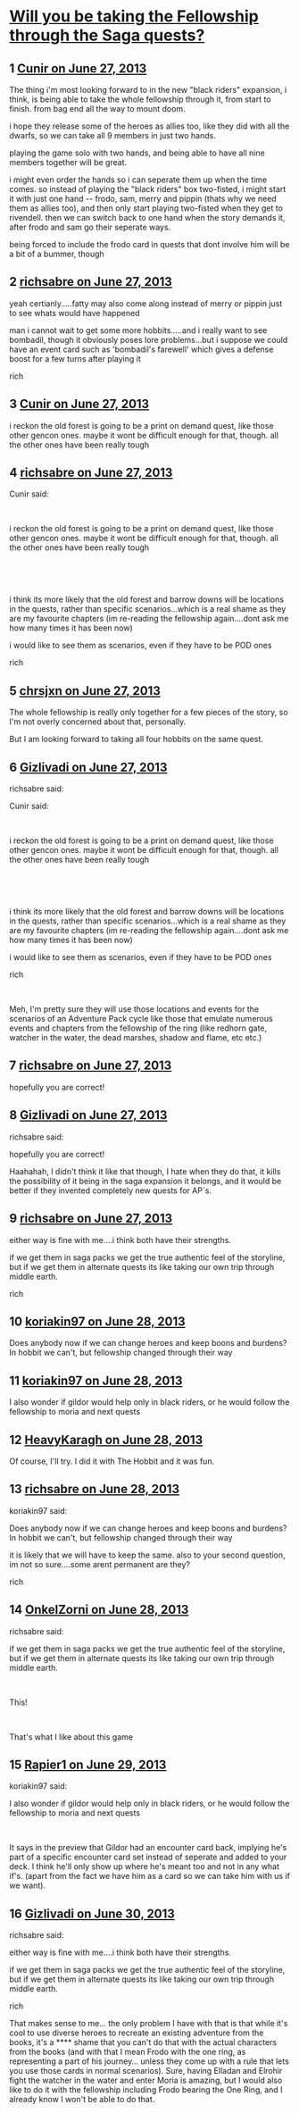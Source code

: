 # [Will you be taking the Fellowship through the Saga quests?](https://community.fantasyflightgames.com/topic/85573-will-you-be-taking-the-fellowship-through-the-saga-quests/)

## 1 [Cunir on June 27, 2013](https://community.fantasyflightgames.com/topic/85573-will-you-be-taking-the-fellowship-through-the-saga-quests/?do=findComment&comment=806554)

The thing i'm most looking forward to in the new "black riders" expansion, i think, is being able to take the whole fellowship through it, from start to finish. from bag end all the way to mount doom.

i hope they release some of the heroes as allies too, like they did with all the dwarfs, so we can take all 9 members in just two hands.

playing the game solo with two hands, and being able to have all nine members together will be great.

i might even order the hands so i can seperate them up when the time comes. so instead of playing the "black riders" box two-fisted, i might start it with just one hand -- frodo, sam, merry and pippin (thats why we need them as allies too), and then only start playing two-fisted when they get to rivendell. then we can switch back to one hand when the story demands it, after frodo and sam go their seperate ways.

being forced to include the frodo card in quests that dont involve him will be a bit of a bummer, though

## 2 [richsabre on June 27, 2013](https://community.fantasyflightgames.com/topic/85573-will-you-be-taking-the-fellowship-through-the-saga-quests/?do=findComment&comment=806573)

yeah certianly…..fatty may also come along instead of merry or pippin just to see whats would have happened

man i cannot wait to get some more hobbits…..and i really want to see bombadil, though it obviously poses lore problems…but i suppose we could have an event card such as 'bombadil's farewell' which gives a defense boost for a few turns after playing it

rich

## 3 [Cunir on June 27, 2013](https://community.fantasyflightgames.com/topic/85573-will-you-be-taking-the-fellowship-through-the-saga-quests/?do=findComment&comment=806585)

i reckon the old forest is going to be a print on demand quest, like those other gencon ones. maybe it wont be difficult enough for that, though. all the other ones have been really tough

## 4 [richsabre on June 27, 2013](https://community.fantasyflightgames.com/topic/85573-will-you-be-taking-the-fellowship-through-the-saga-quests/?do=findComment&comment=806587)

Cunir said:

 

i reckon the old forest is going to be a print on demand quest, like those other gencon ones. maybe it wont be difficult enough for that, though. all the other ones have been really tough

 

 

i think its more likely that the old forest and barrow downs will be locations in the quests, rather than specific scenarios…which is a real shame as they are my favourite chapters (im re-reading the fellowship again….dont ask me how many times it has been now)

i would like to see them as scenarios, even if they have to be POD ones

rich

## 5 [chrsjxn on June 27, 2013](https://community.fantasyflightgames.com/topic/85573-will-you-be-taking-the-fellowship-through-the-saga-quests/?do=findComment&comment=806606)

The whole fellowship is really only together for a few pieces of the story, so I'm not overly concerned about that, personally.

But I am looking forward to taking all four hobbits on the same quest.

## 6 [Gizlivadi on June 27, 2013](https://community.fantasyflightgames.com/topic/85573-will-you-be-taking-the-fellowship-through-the-saga-quests/?do=findComment&comment=806626)

richsabre said:

Cunir said:

 

i reckon the old forest is going to be a print on demand quest, like those other gencon ones. maybe it wont be difficult enough for that, though. all the other ones have been really tough

 

 

i think its more likely that the old forest and barrow downs will be locations in the quests, rather than specific scenarios…which is a real shame as they are my favourite chapters (im re-reading the fellowship again….dont ask me how many times it has been now)

i would like to see them as scenarios, even if they have to be POD ones

rich



 

Meh, I'm pretty sure they will use those locations and events for the scenarios of an Adventure Pack cycle like those that emulate numerous events and chapters from the fellowship of the ring (like redhorn gate, watcher in the water, the dead marshes, shadow and flame, etc etc.)

## 7 [richsabre on June 27, 2013](https://community.fantasyflightgames.com/topic/85573-will-you-be-taking-the-fellowship-through-the-saga-quests/?do=findComment&comment=806634)

hopefully you are correct!

## 8 [Gizlivadi on June 27, 2013](https://community.fantasyflightgames.com/topic/85573-will-you-be-taking-the-fellowship-through-the-saga-quests/?do=findComment&comment=806635)

richsabre said:

hopefully you are correct!



Haahahah, I didn't think it like that though, I hate when they do that, it kills the possibility of it being in the saga expansion it belongs, and it would be better if they invented completely new quests for AP´s.

## 9 [richsabre on June 27, 2013](https://community.fantasyflightgames.com/topic/85573-will-you-be-taking-the-fellowship-through-the-saga-quests/?do=findComment&comment=806637)

either way is fine with me….i think both have their strengths.

if we get them in saga packs we get the true authentic feel of the storyline, but if we get them in alternate quests its like taking our own trip through middle earth.

rich

## 10 [koriakin97 on June 28, 2013](https://community.fantasyflightgames.com/topic/85573-will-you-be-taking-the-fellowship-through-the-saga-quests/?do=findComment&comment=806690)

Does anybody now if we can change heroes and keep boons and burdens? In hobbit we can't, but fellowship changed through their way

## 11 [koriakin97 on June 28, 2013](https://community.fantasyflightgames.com/topic/85573-will-you-be-taking-the-fellowship-through-the-saga-quests/?do=findComment&comment=806692)

I also wonder if gildor would help only in black riders, or he would follow the fellowship to moria and next quests

## 12 [HeavyKaragh on June 28, 2013](https://community.fantasyflightgames.com/topic/85573-will-you-be-taking-the-fellowship-through-the-saga-quests/?do=findComment&comment=806710)

Of course, I'll try. I did it with The Hobbit and it was fun.

## 13 [richsabre on June 28, 2013](https://community.fantasyflightgames.com/topic/85573-will-you-be-taking-the-fellowship-through-the-saga-quests/?do=findComment&comment=806760)

koriakin97 said:

Does anybody now if we can change heroes and keep boons and burdens? In hobbit we can't, but fellowship changed through their way



it is likely that we will have to keep the same. also to your second question, im not so sure….some arent permanent are they?

rich

## 14 [OnkelZorni on June 28, 2013](https://community.fantasyflightgames.com/topic/85573-will-you-be-taking-the-fellowship-through-the-saga-quests/?do=findComment&comment=806777)

richsabre said:

if we get them in saga packs we get the true authentic feel of the storyline, but if we get them in alternate quests its like taking our own trip through middle earth.



 

This!

 

That's what I like about this game

## 15 [Rapier1 on June 29, 2013](https://community.fantasyflightgames.com/topic/85573-will-you-be-taking-the-fellowship-through-the-saga-quests/?do=findComment&comment=807031)

koriakin97 said:

I also wonder if gildor would help only in black riders, or he would follow the fellowship to moria and next quests



 

It says in the preview that Gildor had an encounter card back, implying he's part of a specific encounter card set instead of seperate and added to your deck. I think he'll only show up where he's meant too and not in any what if's. (apart from the fact we have him as a card so we can take him with us if we want).

## 16 [Gizlivadi on June 30, 2013](https://community.fantasyflightgames.com/topic/85573-will-you-be-taking-the-fellowship-through-the-saga-quests/?do=findComment&comment=807314)

richsabre said:

either way is fine with me….i think both have their strengths.

if we get them in saga packs we get the true authentic feel of the storyline, but if we get them in alternate quests its like taking our own trip through middle earth.

rich



That makes sense to me… the only problem I have with that is that while it's cool to use diverse heroes to recreate an existing adventure from the books, it's a **** shame that you can't do that with the actual characters from the books (and with that I mean Frodo with the one ring, as representing a part of his journey… unless they come up with a rule that lets you use those cards in normal scenarios). Sure, having Elladan and Elrohir fight the watcher in the water and enter Moria is amazing, but I would also like to do it with the fellowship including Frodo bearing the One Ring, and I already know I won't be able to do that.

